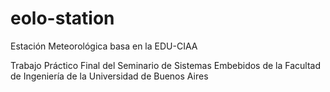 # eolo-station
Estación Meteorológica basa en la EDU-CIAA

Trabajo Práctico Final del Seminario de Sistemas Embebidos de la Facultad de Ingeniería de la Universidad de Buenos Aires
